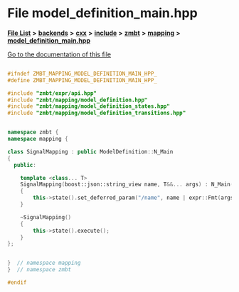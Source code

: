 

# File model\_definition\_main.hpp

[**File List**](files.md) **>** [**backends**](dir_e0e3bad64fbfd08934d555b945409197.md) **>** [**cxx**](dir_2a0640ff8f8d193383b3226ce9e70e40.md) **>** [**include**](dir_33cabc3ab2bb40d6ea24a24cae2f30b8.md) **>** [**zmbt**](dir_2115e3e51895e4107b806d6d2319263e.md) **>** [**mapping**](dir_84d9d905044f75949470ced2679fed92.md) **>** [**model\_definition\_main.hpp**](model__definition__main_8hpp.md)

[Go to the documentation of this file](model__definition__main_8hpp.md)


```C++

#ifndef ZMBT_MAPPING_MODEL_DEFINITION_MAIN_HPP_
#define ZMBT_MAPPING_MODEL_DEFINITION_MAIN_HPP_

#include "zmbt/expr/api.hpp"
#include "zmbt/mapping/model_definition.hpp"
#include "zmbt/mapping/model_definition_states.hpp"
#include "zmbt/mapping/model_definition_transitions.hpp"


namespace zmbt {
namespace mapping {

class SignalMapping : public ModelDefinition::N_Main
{
  public:

    template <class... T>
    SignalMapping(boost::json::string_view name, T&&... args) : N_Main()
    {
        this->state().set_deferred_param("/name", name | expr::Fmt(args...));
    }

    ~SignalMapping()
    {
        this->state().execute();
    }
};


}  // namespace mapping
}  // namespace zmbt

#endif
```


